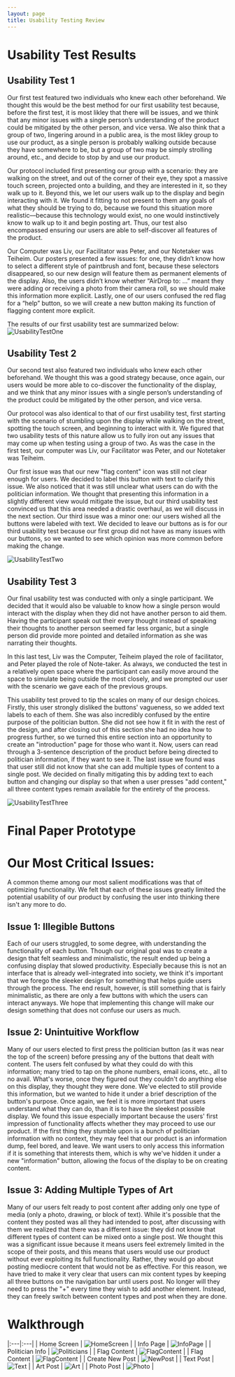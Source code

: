 ```yaml
---
layout: page
title: Usability Testing Review
---
```


# Usability Test Results

## Usability Test 1

Our first test featured two individuals who knew each other beforehand. We thought this would be the best method for our first usability test because, before the first test, it is most likley that there will be issues, and we think that any minor issues with a single person’s understanding of the product could be mitigated by the other person, and vice versa. We also think that a group of two, lingering around in a public area, is the most likley group to use our product, as a single person is probably walking outside because they have somewhere to be, but a group of two may be simply strolling around, etc., and decide to stop by and use our product.

Our protocol included first presenting our group with a scenario: they are walking on the street, and out of the corner of their eye, they spot a massive touch screen, projected onto a building, and they are interested in it, so they walk up to it. Beyond this, we let our users walk up to the display and begin interacting with it. We found it fitting to not present to them any goals of what they should be trying to do, because we found this situation more realistic––because this technology would exist, no one would instinctively know to walk up to it and begin posting art. Thus, our test also encompassed ensuring our users are able to self-discover all features of the product.

Our Computer was Liv, our Facilitator was Peter, and our Notetaker was Teiheim. Our posters presented a few issues: for one, they didn’t know how to select a different style of paintbrush and font, because these selectors disappeared, so our new design will feature them as permanent elements of the display. Also, the users didn’t know whether “AirDrop to: …” meant they were adding or receiving a photo from their camera roll, so we should make this information more explicit. Lastly, one of our users confused the red flag for a “help” button, so we will create a new button making its function of flagging content more explicit.

The results of our first usability test are summarized below:
![UsabilityTestOne](/img/ut2.png)

## Usability Test 2

Our second test also featured two individuals who knew each other beforehand. We thought this was a good strategy because, once again, our users would be more able to co-discover the functionality of the display, and we think that any minor issues with a single person’s understanding of the product could be mitigated by the other person, and vice versa. 

Our protocol was also identical to that of our first usability test, first starting with the scenario of stumbling upon the display while walking on the street, spotting the touch screen, and beginning to interact with it. We figured that two usability tests of this nature allow us to fully iron out any issues that may come up when testing using a group of two. As was the case in the first test, our computer was Liv, our Facilitator was Peter, and our Notetaker was Teiheim.

Our first issue was that our new "flag content" icon was still not clear enough for users. We decided to label this button with text to clarify this issue. We also noticed that it was still unclear what users can do with the politician information. We thought that presenting this information in a slightly different view would mitigate the issue, but our third usability test convinced us that this area needed a drastic overhaul, as we will discuss in the next section. Our third issue was a minor one: our users wished all the buttons were labeled with text. We decided to leave our buttons as is for our third usability test because our first group did not have as many issues with our buttons, so we wanted to see which opinion was more common before making the change.

![UsabilityTestTwo](/img/ut1.png)


## Usability Test 3

Our final usability test was conducted with only a single participant. We decided that it would also be valuable to know how a single person would interact with the display when they did not have another person to aid them. Having the participant speak out their every thought instead of speaking their thoughts to another person seemed far less organic, but a single person did provide more pointed and detailed information as she was narrating their thoughts. 

In this last test, Liv was the Computer, Teiheim played the role of facilitator, and Peter played the role of Note-taker. As always, we conducted the test in a relatively open space where the participant can easily move around the space to simulate being outside the most closely, and we prompted our user with the scenario we gave each of the previous groups.

This usability test proved to tip the scales on many of our design choices. Firstly, this user strongly disliked the buttons' vagueness, so we added text labels to each of them. She was also incredibly confused by the entire purpose of the politician button. She did not see how it fit in with the rest of the design, and after closing out of this section she had no idea how to progress further, so we turned this entire section into an opportunity to create an "introduction" page for those who want it. Now, users can read through a 3-sentence description of the product before being directed to politician information, if they want to see it. The last issue we found was that user still did not know that she can add multiple types of content to a single post. We decided on finally mitigating this by adding text to each button and changing our display so that when a user presses "add content,"  all three content types remain available for the entirety of the process. 

![UsabilityTestThree](/img/ut3.png)


# Final Paper Prototype

# Our Most Critical Issues:

A common theme among our most salient modifications was that of optimizing functionality. We felt that each of these issues greatly limited the potential usability of our product by confusing the user into thinking there isn't any more to do.

## Issue 1: Illegible Buttons
Each of our users struggled, to some degree, with understanding the functionality of each button. Though our original goal was to create a design that felt seamless and minimalistic, the result ended up being a confusing display that slowed productivity. Especially because this is not an interface that is already well-integrated into society, we think it's important that we forego the sleeker design for something that helps guide users through the process. The end result, however, is still something that is fairly minimalistic, as there are only a few buttons with which the users can interact anyways. We hope that implementing this change will make our design something that does not confuse our users as much.

## Issue 2: Unintuitive Workflow
Many of our users elected to first press the politician button (as it was near the top of the screen) before pressing any of the buttons that dealt with content. The users felt confused by what they could do with this information; many tried to tap on the phone numbers, email icons, etc., all to no avail. What's worse, once they figured out they couldn't do anything else on this display, they thought they were done. We've elected to still provide this information, but we wanted to hide it under a brief description of the button's purpose. Once again, we feel it is more important that users understand what they can do, than it is to have the sleekest possible display. We found this issue especially important because the users' first impression of functionality affects whether they may proceed to use our product. If the first thing they stumble upon is a bunch of politician information with no context, they may feel that our product is an information dump, feel bored, and leave. We want users to only access this information if it is something that interests them, which is why we've hidden it under a new "information" button, allowing the focus of the display to be on creating content.

## Issue 3: Adding Multiple Types of Art
Many of our users felt ready to post content after adding only one type of media (only a photo, drawing, or block of text). While it's possible that the content they posted was all they had intended to post, after discussing with them we realized that there was a different issue: they did not know that different types of content can be mixed onto a single post. We thought this was a significant issue because it means users feel extremely limited in the scope of their posts, and this means that users would use our product without ever exploiting its full functionality. Rather, they would go about posting mediocre content that would not be as effective. For this reason, we have tried to make it very clear that users can mix content types by keeping all three buttons on the navigation bar until users post. No longer will they need to press the "+" every time they wish to add another element. Instead, they can freely switch between content types and post when they are done. 

# Walkthrough

|:---|:---|
| Home Screen | ![HomeScreen](/img/homePage.jpg) |
| Info Page | ![InfoPage](/img/infoPage.jpg) |
| Politician Info | ![Politicians](/img/polisearch.jpg) |
| Flag Content | ![FlagContent](/img/flag1.jpg) |
| Flag Content | ![FlagContent](/img/flag2.jpg) |
| Create New Post | ![NewPost](/img/addContent.jpg) |
| Text Post | ![Text](/img/artPost.jpg) |
| Art Post | ![Art](/img/textPost.jpg) |
| Photo Post | ![Photo](/img/photoPost.jpg) |
